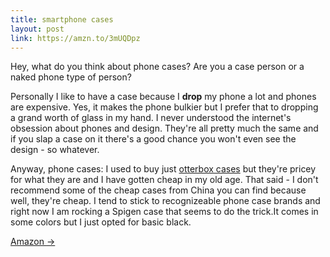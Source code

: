 ```yaml
---
title: smartphone cases
layout: post
link: https://amzn.to/3mUQDpz
---
```


Hey, what do you think about phone cases? Are you a case person or a naked phone type of person?

Personally I like to have a case because I **drop** my phone a lot and phones are expensive. Yes, it makes the phone bulkier but I prefer that to dropping a grand worth of glass in my hand. I never understood the internet's obsession about phones and design. They're all pretty much the same and if you slap a case on it there's a good chance you won't even see the design - so whatever.

Anyway, phone cases: I used to buy just [otterbox cases](http://otterbox.com) but they're pricey for what they are and I have gotten cheap in my old age. That said - I don't recommend some of the cheap cases from China you can find because well, they're cheap. I tend to stick to recognizeable phone case brands and right now I am rocking a Spigen case that seems to do the trick.It comes in some colors but I just opted for basic black.

<a href="{{ page.link }}"> Amazon <span class="link-arrow"> &rarr;</span></a>

